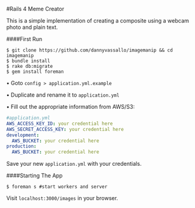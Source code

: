#Rails 4 Meme Creator

This is a simple implementation of creating a composite using a webcam photo and plain text.

####First Run

```shell
$ git clone https://github.com/dannyvassallo/imagemanip && cd imagemanip
$ bundle install
$ rake db:migrate
$ gem install foreman
```

• Goto `config > application.yml.example`

• Duplicate and rename it to `application.yml`

• Fill out the appropriate information from AWS/S3:

```yaml
#application.yml
AWS_ACCESS_KEY_ID: your credential here
AWS_SECRET_ACCESS_KEY: your credential here
development:
  AWS_BUCKET: your credential here
production:
  AWS_BUCKET: your credential here
```

Save your new `application.yml` with your credentials.

####Starting The App

```shell
$ foreman s #start workers and server
```

Visit `localhost:3000/images` in your browser.

